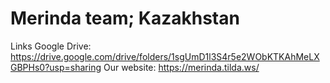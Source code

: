 # Merinda team; Kazakhstan

Links
Google Drive: https://drive.google.com/drive/folders/1sgUmD1l3S4r5e2WObKTKAhMeLXGBPHs0?usp=sharing
Our website: https://merinda.tilda.ws/
